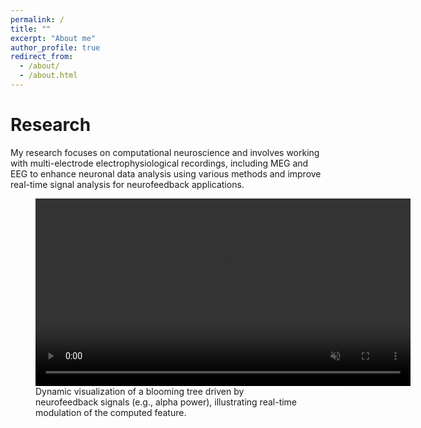 ```yaml
---
permalink: /
title: ""
excerpt: "About me"
author_profile: true
redirect_from:
  - /about/
  - /about.html
---
```


Research
=========

My research focuses on computational neuroscience and involves working with multi-electrode electrophysiological recordings, including MEG and EEG to enhance neuronal data analysis using various methods and improve real-time signal analysis for neurofeedback applications. 

<figure>
  <video width="600" autoplay muted loop>
    <source src="/images/VisualTree.mp4" type="video/mp4">
    Your browser does not support the video tag.
  </video>
  <figcaption>Dynamic visualization of a blooming tree driven by neurofeedback signals (e.g., alpha power), illustrating real-time modulation of the computed feature.</figcaption>
</figure>
